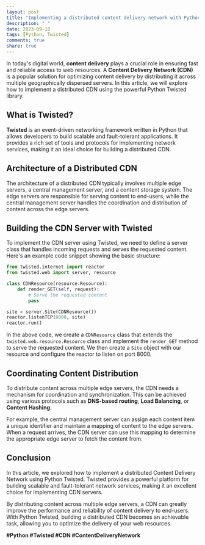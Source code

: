 ```yaml
---
layout: post
title: "Implementing a distributed content delivery network with Python Twisted"
description: " "
date: 2023-09-18
tags: [Python, Twisted]
comments: true
share: true
---
```


In today's digital world, **content delivery** plays a crucial role in ensuring fast and reliable access to web resources. A **Content Delivery Network (CDN)** is a popular solution for optimizing content delivery by distributing it across multiple geographically dispersed servers. In this article, we will explore how to implement a distributed CDN using the powerful Python Twisted library.

## What is Twisted? ##

**Twisted** is an event-driven networking framework written in Python that allows developers to build scalable and fault-tolerant applications. It provides a rich set of tools and protocols for implementing network services, making it an ideal choice for building a distributed CDN.

## Architecture of a Distributed CDN ##

The architecture of a distributed CDN typically involves multiple edge servers, a central management server, and a content storage system. The edge servers are responsible for serving content to end-users, while the central management server handles the coordination and distribution of content across the edge servers.

## Building the CDN Server with Twisted ##

To implement the CDN server using Twisted, we need to define a server class that handles incoming requests and serves the requested content. Here's an example code snippet showing the basic structure:

```python
from twisted.internet import reactor
from twisted.web import server, resource

class CDNResource(resource.Resource):
    def render_GET(self, request):
        # Serve the requested content
        pass

site = server.Site(CDNResource())
reactor.listenTCP(8000, site)
reactor.run()
```

In the above code, we create a `CDNResource` class that extends the `twisted.web.resource.Resource` class and implement the `render_GET` method to serve the requested content. We then create a `Site` object with our resource and configure the reactor to listen on port 8000.

## Coordinating Content Distribution ##

To distribute content across multiple edge servers, the CDN needs a mechanism for coordination and synchronization. This can be achieved using various protocols such as **DNS-based routing**, **Load Balancing**, or **Content Hashing**.

For example, the central management server can assign each content item a unique identifier and maintain a mapping of content to the edge servers. When a request arrives, the CDN server can use this mapping to determine the appropriate edge server to fetch the content from.

## Conclusion ##

In this article, we explored how to implement a distributed Content Delivery Network using Python Twisted. Twisted provides a powerful platform for building scalable and fault-tolerant network services, making it an excellent choice for implementing CDN servers.

By distributing content across multiple edge servers, a CDN can greatly improve the performance and reliability of content delivery to end-users. With Python Twisted, building a distributed CDN becomes an achievable task, allowing you to optimize the delivery of your web resources.

**#Python #Twisted #CDN #ContentDeliveryNetwork**